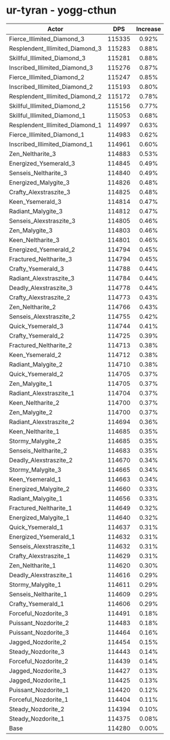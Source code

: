 # ur-tyran - yogg-cthun
| Actor | DPS | Increase |
|---|:---:|:---:|
|Fierce_Illimited_Diamond_3|115335|0.92%|
|Resplendent_Illimited_Diamond_3|115283|0.88%|
|Skillful_Illimited_Diamond_3|115281|0.88%|
|Inscribed_Illimited_Diamond_3|115276|0.87%|
|Fierce_Illimited_Diamond_2|115247|0.85%|
|Inscribed_Illimited_Diamond_2|115193|0.80%|
|Resplendent_Illimited_Diamond_2|115172|0.78%|
|Skillful_Illimited_Diamond_2|115156|0.77%|
|Skillful_Illimited_Diamond_1|115053|0.68%|
|Resplendent_Illimited_Diamond_1|114997|0.63%|
|Fierce_Illimited_Diamond_1|114983|0.62%|
|Inscribed_Illimited_Diamond_1|114961|0.60%|
|Zen_Neltharite_3|114883|0.53%|
|Energized_Ysemerald_3|114845|0.49%|
|Senseis_Neltharite_3|114840|0.49%|
|Energized_Malygite_3|114826|0.48%|
|Crafty_Alexstraszite_3|114825|0.48%|
|Keen_Ysemerald_3|114814|0.47%|
|Radiant_Malygite_3|114812|0.47%|
|Senseis_Alexstraszite_3|114805|0.46%|
|Zen_Malygite_3|114803|0.46%|
|Keen_Neltharite_3|114801|0.46%|
|Energized_Ysemerald_2|114794|0.45%|
|Fractured_Neltharite_3|114794|0.45%|
|Crafty_Ysemerald_3|114788|0.44%|
|Radiant_Alexstraszite_3|114784|0.44%|
|Deadly_Alexstraszite_3|114778|0.44%|
|Crafty_Alexstraszite_2|114773|0.43%|
|Zen_Neltharite_2|114766|0.43%|
|Senseis_Alexstraszite_2|114755|0.42%|
|Quick_Ysemerald_3|114744|0.41%|
|Crafty_Ysemerald_2|114725|0.39%|
|Fractured_Neltharite_2|114713|0.38%|
|Keen_Ysemerald_2|114712|0.38%|
|Radiant_Malygite_2|114710|0.38%|
|Quick_Ysemerald_2|114705|0.37%|
|Zen_Malygite_1|114705|0.37%|
|Radiant_Alexstraszite_1|114704|0.37%|
|Keen_Neltharite_2|114700|0.37%|
|Zen_Malygite_2|114700|0.37%|
|Radiant_Alexstraszite_2|114694|0.36%|
|Keen_Neltharite_1|114685|0.35%|
|Stormy_Malygite_2|114685|0.35%|
|Senseis_Neltharite_2|114683|0.35%|
|Deadly_Alexstraszite_2|114670|0.34%|
|Stormy_Malygite_3|114665|0.34%|
|Keen_Ysemerald_1|114663|0.34%|
|Energized_Malygite_2|114660|0.33%|
|Radiant_Malygite_1|114656|0.33%|
|Fractured_Neltharite_1|114649|0.32%|
|Energized_Malygite_1|114640|0.32%|
|Quick_Ysemerald_1|114637|0.31%|
|Energized_Ysemerald_1|114632|0.31%|
|Senseis_Alexstraszite_1|114632|0.31%|
|Crafty_Alexstraszite_1|114629|0.31%|
|Zen_Neltharite_1|114620|0.30%|
|Deadly_Alexstraszite_1|114616|0.29%|
|Stormy_Malygite_1|114611|0.29%|
|Senseis_Neltharite_1|114609|0.29%|
|Crafty_Ysemerald_1|114606|0.29%|
|Forceful_Nozdorite_3|114491|0.18%|
|Puissant_Nozdorite_2|114483|0.18%|
|Puissant_Nozdorite_3|114464|0.16%|
|Jagged_Nozdorite_2|114454|0.15%|
|Steady_Nozdorite_3|114443|0.14%|
|Forceful_Nozdorite_2|114439|0.14%|
|Jagged_Nozdorite_3|114427|0.13%|
|Jagged_Nozdorite_1|114425|0.13%|
|Puissant_Nozdorite_1|114420|0.12%|
|Forceful_Nozdorite_1|114404|0.11%|
|Steady_Nozdorite_2|114394|0.10%|
|Steady_Nozdorite_1|114375|0.08%|
|Base|114280|0.00%|
